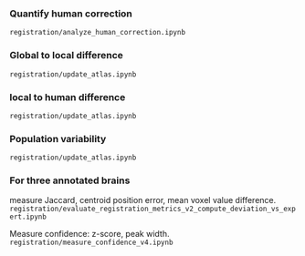 ### Quantify human correction
`registration/analyze_human_correction.ipynb`
  
### Global to local difference
`registration/update_atlas.ipynb`

### local to human difference
`registration/update_atlas.ipynb`

### Population variability
`registration/update_atlas.ipynb`

### For three annotated brains

measure Jaccard, centroid position error, mean voxel value difference.
`registration/evaluate_registration_metrics_v2_compute_deviation_vs_expert.ipynb`

Measure confidence: z-score, peak width.
`registration/measure_confidence_v4.ipynb`
